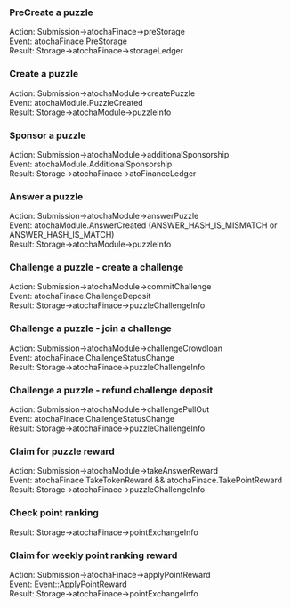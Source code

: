 ### PreCreate a puzzle ###
Action: Submission->atochaFinace->preStorage<br/>
Event: atochaFinace.PreStorage<br/>
Result: Storage->atochaFinace->storageLedger<br/>

### Create a puzzle ###
Action: Submission->atochaModule->createPuzzle<br/>
Event: atochaModule.PuzzleCreated<br/>
Result: Storage->atochaModule->puzzleInfo<br/>

### Sponsor a puzzle ###
Action: Submission->atochaModule->additionalSponsorship<br/>
Event: atochaModule.AdditionalSponsorship<br/>
Result: Storage->atochaFinace->atoFinanceLedger<br/>

### Answer a puzzle ###
Action: Submission->atochaModule->answerPuzzle<br/>
Event: atochaModule.AnswerCreated (ANSWER_HASH_IS_MISMATCH or ANSWER_HASH_IS_MATCH)<br/>
Result: Storage->atochaModule->puzzleInfo<br/>

### Challenge a puzzle - create a challenge ###
Action: Submission->atochaModule->commitChallenge<br/>
Event: atochaFinace.ChallengeDeposit<br/>
Result: Storage->atochaFinace->puzzleChallengeInfo<br/>

### Challenge a puzzle - join a challenge ###
Action: Submission->atochaModule->challengeCrowdloan<br/>
Event: atochaFinace.ChallengeStatusChange<br/>
Result: Storage->atochaFinace->puzzleChallengeInfo<br/>

### Challenge a puzzle - refund challenge deposit ###
Action: Submission->atochaModule->challengePullOut<br/>
Event: atochaFinace.ChallengeStatusChange<br/>
Result: Storage->atochaFinace->puzzleChallengeInfo<br/>

### Claim for puzzle reward ###
Action: Submission->atochaModule->takeAnswerReward<br/>
Event: atochaFinace.TakeTokenReward && atochaFinace.TakePointReward<br/>
Result: Storage->atochaFinace->puzzleChallengeInfo<br/>

### Check point ranking ###
Result: Storage->atochaFinace->pointExchangeInfo<br/>

### Claim for weekly point ranking reward ###
Action: Submission->atochaFinace->applyPointReward<br/>
Event: Event::ApplyPointReward<br/>
Result: Storage->atochaFinace->pointExchangeInfo<br/>

